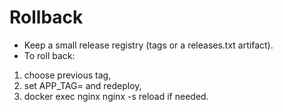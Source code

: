 # Rollback

- Keep a small release registry (tags or a releases.txt artifact).
- To roll back:
1) choose previous tag,
2) set APP_TAG=<prev> and redeploy,
3) docker exec nginx nginx -s reload if needed.
